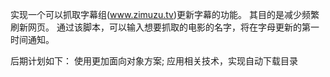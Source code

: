 实现一个可以抓取字幕组(www.zimuzu.tv)更新字幕的功能。
其目的是减少频繁刷新网页。
通过该脚本，可以输入想要抓取的电影的名字，将在字母更新的第一时间通知。

后期计划如下：
    使用更加面向对象方案;
    应用相关技术，实现自动下载目录


